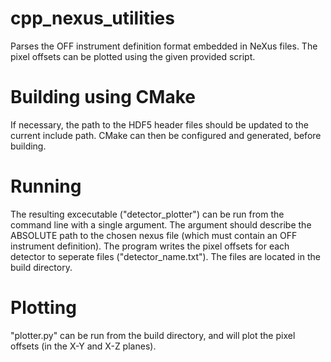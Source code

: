 # cpp_nexus_utilities

Parses the OFF instrument definition format embedded in NeXus files.
The pixel offsets can be plotted using the given provided script.

# Building using CMake
If necessary, the path to the HDF5 header files should be updated to the current include path.  CMake can then be configured
and generated, before building.

# Running
The resulting excecutable ("detector_plotter") can be run from the command line with a single argument.
The argument should describe the ABSOLUTE path to the chosen nexus file (which must contain an OFF instrument definition).
The program writes the pixel offsets for each detector to seperate files ("detector_name.txt").  The files are located in the
build directory.

# Plotting
"plotter.py" can be run from the build directory, and will plot the pixel offsets (in the X-Y and X-Z planes).
